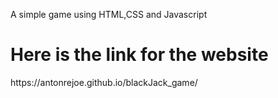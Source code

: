 
A simple game using HTML,CSS and Javascript



<h1>Here is the link for the website</h1>
<a>https://antonrejoe.github.io/blackJack_game/</a>
